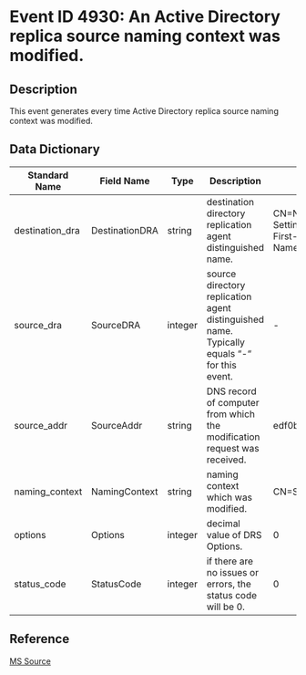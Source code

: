 # Event ID 4930: An Active Directory replica source naming context was modified.

## Description

This event generates every time Active Directory replica source naming context was modified.

## Data Dictionary

|Standard Name|Field Name|Type|Description|Sample Value|
|---|---|---|---|---|
|destination_dra|DestinationDRA|string|destination directory replication agent distinguished name.|CN=NTDS Settings,CN=WIN2012R2,CN=Servers,CN=Default-First-Site-Name,CN=Sites,CN=Configuration,DC=contoso,DC=local|
|source_dra|SourceDRA|integer|source directory replication agent distinguished name. Typically equals “-“ for this event.|-|
|source_addr|SourceAddr|string|DNS record of computer from which the modification request was received.|edf0bef9-1f73-4df3-8991-f6ec2d4ef3ae|
|naming_context|NamingContext|string|naming context which was modified.|CN=Schema,CN=Configuration,DC=contoso,DC=local|
|options|Options|integer|decimal value of DRS Options.|0|
|status_code|StatusCode|integer|if there are no issues or errors, the status code will be 0.|0|

## Reference

[MS Source](https://github.com/MicrosoftDocs/windows-itpro-docs/blob/public/windows/security/threat-protection/auditing/event-4930.md)